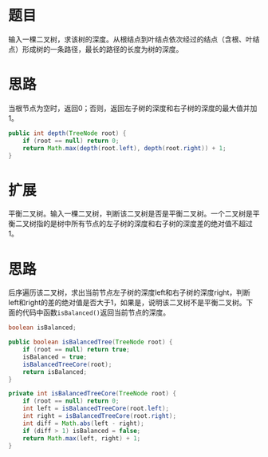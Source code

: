 # 题目

输入一棵二叉树，求该树的深度。从根结点到叶结点依次经过的结点（含根、叶结点）形成树的一条路径，最长的路径的长度为树的深度。

# 思路

当根节点为空时，返回0；否则，返回左子树的深度和右子树的深度的最大值并加1。

```java
public int depth(TreeNode root) {
    if (root == null) return 0;
    return Math.max(depth(root.left), depth(root.right)) + 1;
}
```

# 扩展

平衡二叉树。输入一棵二叉树，判断该二叉树是否是平衡二叉树。一个二叉树是平衡二叉树指的是树中所有节点的左子树的深度和右子树的深度差的绝对值不超过1。

# 思路

后序遍历该二叉树，求出当前节点左子树的深度left和右子树的深度right，判断left和right的差的绝对值是否大于1，如果是，说明该二叉树不是平衡二叉树。下面的代码中函数`isBalanced()`返回当前节点的深度。

```java
boolean isBalanced;

public boolean isBalancedTree(TreeNode root) {
    if (root == null) return true;
    isBalanced = true;
    isBalancedTreeCore(root);
    return isBalanced;
}

private int isBalancedTreeCore(TreeNode root) {
    if (root == null) return 0;
    int left = isBalancedTreeCore(root.left);
    int right = isBalancedTreeCore(root.right);
    int diff = Math.abs(left - right);
    if (diff > 1) isBalanced = false;
    return Math.max(left, right) + 1;
}
```

